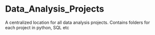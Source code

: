 # Data_Analysis_Projects
A centralized location for all data analysis projects. Contains folders for each project in python, SQL etc
